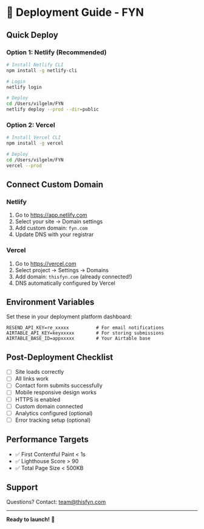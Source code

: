 # 🚀 Deployment Guide - FYN

## Quick Deploy

### Option 1: Netlify (Recommended)

```bash
# Install Netlify CLI
npm install -g netlify-cli

# Login
netlify login

# Deploy
cd /Users/vilgelm/FYN
netlify deploy --prod --dir=public
```

### Option 2: Vercel

```bash
# Install Vercel CLI
npm install -g vercel

# Deploy
cd /Users/vilgelm/FYN
vercel --prod
```

## Connect Custom Domain

### Netlify
1. Go to https://app.netlify.com
2. Select your site → Domain settings
3. Add custom domain: `fyn.com`
4. Update DNS with your registrar

### Vercel
1. Go to https://vercel.com
2. Select project → Settings → Domains
3. Add domain: `thisfyn.com` (already connected!)
4. DNS automatically configured by Vercel

## Environment Variables

Set these in your deployment platform dashboard:

```
RESEND_API_KEY=re_xxxxx          # For email notifications
AIRTABLE_API_KEY=keyxxxxx        # For storing submissions
AIRTABLE_BASE_ID=appxxxxx        # Your Airtable base
```

## Post-Deployment Checklist

- [ ] Site loads correctly
- [ ] All links work
- [ ] Contact form submits successfully
- [ ] Mobile responsive design works
- [ ] HTTPS is enabled
- [ ] Custom domain connected
- [ ] Analytics configured (optional)
- [ ] Error tracking setup (optional)

## Performance Targets

- ✅ First Contentful Paint < 1s
- ✅ Lighthouse Score > 90
- ✅ Total Page Size < 500KB

## Support

Questions? Contact: team@thisfyn.com

---

**Ready to launch!** 🎉

